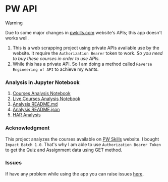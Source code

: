 # PW API

> [!WARNING]
>
> Due to some major changes in [pwkills.com](https://pwskills.com) website's APIs; this app doesn't works well.

1. This is a web scrapping project using private APIs available use by the website. It require the `Authorization Bearer` token to work. _So you need to buy these courses in order to use APIs._
2. While this has a private API. So I am doing a method called `Reverse Engineering of API` to achieve my wants.

### Analysis in Jupyter Notebook

1. [Courses Analysis Notebook](https://github.com/arv-anshul/pw-api/tree/main/analysis/_course_analysis.ipynb)
2. [Live Courses Analysis Notebook](https://github.com/arv-anshul/pw-api/tree/main/analysis/live_course_analysis.ipynb)
3. [Analysis README.md](https://github.com/arv-anshul/pw-api/tree/main/analysis)
4. [Analysis README.json](https://github.com/arv-anshul/pw-api/tree/main/analysis/README.json)
5. [HAR Analysis](https://github.com/arv-anshul/pw-api/tree/main/analysis/website_har_analysis/)

### Acknowledgment

This project analyzes the courses available on [PW Skills](https://www.pwskills.com/) website.
I bought `Impact Batch 1.0`. That's why I am able to use `Authorization Bearer Token` to get the Quiz and Assignment data using GET method.

### Issues

If have any problem while using the app you can raise issues [here](https://github.com/arv-anshul/pw-api/issues).
